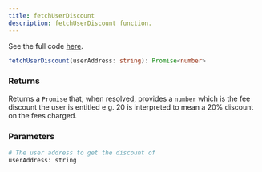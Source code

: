 ```yaml
---
title: fetchUserDiscount
description: fetchUserDiscount function.
---
```


See the full code [here](https://github.com/Folks-Finance/folks-router/blob/main/packages/folks-router-js-sdk/src/FolksRouterClient.ts#L37).

```ts
fetchUserDiscount(userAddress: string): Promise<number>
```

### Returns

Returns a `Promise` that, when resolved, provides a `number` which is the fee discount the user is entitled e.g. 20 is interpreted to mean a 20% discount on the fees charged.

### Parameters

```sh
# The user address to get the discount of
userAddress: string
```
